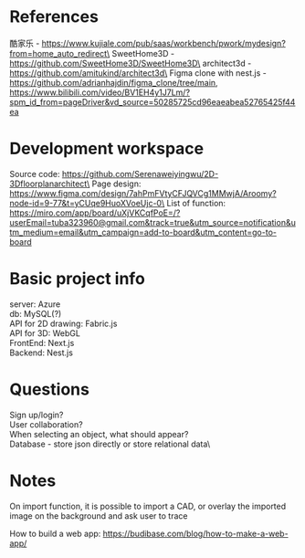 # References
酷家乐 - https://www.kujiale.com/pub/saas/workbench/pwork/mydesign?from=home_auto_redirect\
SweetHome3D - https://github.com/SweetHome3D/SweetHome3D\
architect3d - https://github.com/amitukind/architect3d\
Figma clone with nest.js - https://github.com/adrianhajdin/figma_clone/tree/main, https://www.bilibili.com/video/BV1EH4y1J7Lm/?spm_id_from=pageDriver&vd_source=50285725cd96eaeabea52765425f44ea

# Development workspace
Source code: https://github.com/Serenaweiyingwu/2D-3Dfloorplanarchitect\
Page design: https://www.figma.com/design/7ahPmFVtyCFJQVCg1MMwjA/Aroomy?node-id=9-77&t=yCUqe9HuoXVoeUjc-0\
List of function: https://miro.com/app/board/uXjVKCqfPoE=/?userEmail=tuba323960@gmail.com&track=true&utm_source=notification&utm_medium=email&utm_campaign=add-to-board&utm_content=go-to-board


# Basic project info
server: Azure\
db: MySQL(?)\
API for 2D drawing: Fabric.js\
API for 3D: WebGL\
FrontEnd: Next.js\
Backend: Nest.js

# Questions
Sign up/login?\
User collaboration?\
When selecting an object, what should appear?\
Database - store json directly or store relational data\

# Notes
On import function, it is possible to import a CAD, or overlay the imported image on the background and ask user to trace

How to build a web app: https://budibase.com/blog/how-to-make-a-web-app/
